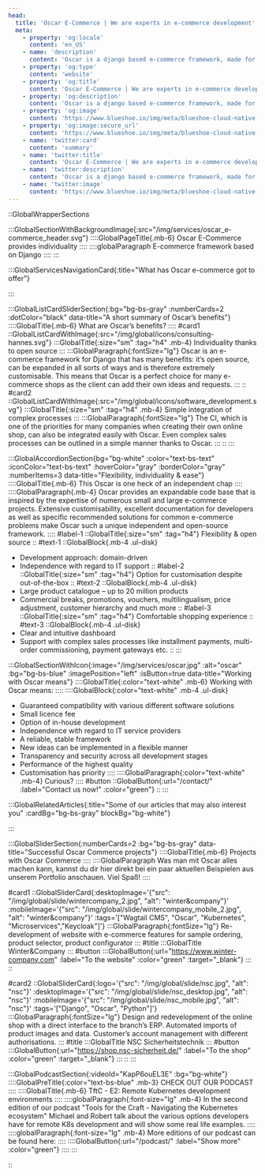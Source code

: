 ```yaml
---
head:
  title: 'Oscar E-Commerce | We are experts in e-commerce development'
  meta:
    - property: 'og:locale'
      content: 'en_US'
    - name: 'description'
      content: 'Oscar is a django based e-commerce framework, made for very individual shopping experiences.  ✅ Scalable ✅ Fast ✅ State-of-the-art'
    - property: 'og:type'
      content: 'website'
    - property: 'og:title'
      content: 'Oscar E-Commerce | We are experts in e-commerce development'
    - property: 'og:description'
      content: 'Oscar is a django based e-commerce framework, made for very individual shopping experiences.  ✅ Scalable ✅ Fast ✅ State-of-the-art'
    - property: 'og:image'
      content: 'https://www.blueshoe.io/img/meta/blueshoe-cloud-native-devlopment.png'
    - property: 'og:image:secure_url'
      content: 'https://www.blueshoe.io/img/meta/blueshoe-cloud-native-devlopment.png'
    - name: 'twitter:card'
      content: 'summary'
    - name: 'twitter:title'
      content: 'Oscar E-Commerce | We are experts in e-commerce development'
    - name: 'twitter:description'
      content: 'Oscar is a django based e-commerce framework, made for very individual shopping experiences.  ✅ Scalable ✅ Fast ✅ State-of-the-art'
    - name: 'twitter:image'
      content: 'https://www.blueshoe.io/img/meta/blueshoe-cloud-native-devlopment.png'
---
```


::GlobalWrapperSections

:::GlobalSectionWithBackgroundImage{:src="/img/services/oscar_e-commerce_header.svg"}
::::GlobalPageTitle{.mb-6}
Oscar E-Commerce provides individuality
::::
::::globalParagraph
E-commerce framework based on Django
::::
:::

:::GlobalServicesNavigationCard{:title="What has Oscar e-commerce got to offer"}

:::

:::GlobalListCardSliderSection{:bg="bg-bs-gray" :numberCards=2 :dotColor="black" data-title="A short summary of Oscar’s benefits"}
::::GlobalTitle{.mb-6}
What are Oscar’s benefits?
::::
#card1
::GlobalListCardWithImage{:src="/img/global/icons/consulting-hannes.svg"}
:::GlobalTitle{:size="sm" :tag="h4" .mb-4}
Individuality thanks to open source
:::
:::GlobalParagraph{:fontSize="lg"}
Oscar is an e-commerce framework for Django that has many benefits: it’s open source, can be expanded in all sorts of ways and is therefore extremely customisable. This means that Oscar is a perfect choice for many e-commerce shops as the client can add their own ideas and requests.
:::
::
#card2
::GlobalListCardWithImage{:src="/img/global/icons/software_development.svg"}
:::GlobalTitle{:size="sm" :tag="h4" .mb-4}
Simple integration of complex processes
:::
:::GlobalParagraph{:fontSize="lg"}
The CI, which is one of the priorities for many companies when creating their own online shop, can also be integrated easily with Oscar. Even complex sales processes can be outlined in a simple manner thanks to Oscar.
:::
::
:::

:::GlobalAccordionSection{bg="bg-white" :color="text-bs-text" :iconColor="text-bs-text" :hoverColor="gray" :borderColor="gray" :numberItems=3 data-title="Flexibility, individuality & ease"}
::::GlobalTitle{.mb-6}
This Oscar is one heck of an independent chap
::::
::::GlobalParagraph{.mb-4}
Oscar provides an expandable code base that is inspired by the expertise of numerous small and large e-commerce projects. Extensive customisability, excellent documentation for developers as well as specific recommended solutions for common e-commerce problems make Oscar such a unique independent and open-source framework.
::::
#label-1
::GlobalTitle{:size="sm" :tag="h4"}
Flexibility & open source
::
#text-1
::GlobalBlock{.mb-4 .ul-disk}
- Development approach: domain-driven
- Independence with regard to IT support
::
#label-2
::GlobalTitle{:size="sm" :tag="h4"}
Option for customisation despite out-of-the-box
::
#text-2
::GlobalBlock{.mb-4 .ul-disk}
- Large product catalogue – up to 20 million products
- Commercial breaks, promotions, vouchers, multilingualism, price adjustment, customer hierarchy and much more
::
#label-3
::GlobalTitle{:size="sm" :tag="h4"}
Comfortable shopping experience
::
#text-3
::GlobalBlock{.mb-4 .ul-disk}
- Clear and intuitive dashboard
- Support with complex sales processes like installment payments, multi-order commissioning, payment gateways etc.
::
:::

:::GlobalSectionWithIcon{:image="/img/services/oscar.jpg" :alt="oscar" :bg="bg-bs-blue" :imagePosition="left" :isButton=true data-title="Working with Oscar means"}
::::GlobalTitle{:color="text-white" .mb-6}
Working with Oscar means:
::::
::::GlobalBlock{:color="text-white" .mb-4 .ul-disk}
- Guaranteed compatibility with various different software solutions
- Small licence fee
- Option of in-house development
- Independence with regard to IT service providers
- A reliable, stable framework
- New ideas can be implemented in a flexible manner
- Transparency and security across all development stages
- Performance of the highest quality
- Customisation has priority
::::
::::GlobalParagraph{:color="text-white" .mb-4}
Curious?
::::
#button
::GlobalButton{:url="/contact/" :label="Contact us now!" :color="green"}
::
:::

:::GlobalRelatedArticles{:title="Some of our articles that may also interest you" :cardBg="bg-bs-gray" blockBg="bg-white"}

:::

:::GlobalSliderSection{:numberCards=2 :bg="bg-bs-gray" data-title="Successful Oscar Commerce projects"}
::::GlobalTitle{.mb-6}
Projects with Oscar Commerce
::::
::::GlobalParagraph
Was man mit Oscar alles machen kann, kannst du dir hier direkt bei ein paar aktuellen Beispielen aus unserem Portfolio anschauen. Viel Spaß!
::::

#card1
::GlobalSliderCard{:desktopImage='{"src": "/img/global/slide/wintercompany_2.jpg", "alt": "winter&company"}' :mobileImage='{"src": "/img/global/slide/wintercompany_mobile_2.jpg", "alt": "winter&company"}' :tags='["Wagtail CMS", "Oscar", "Kubernetes", "Microservices","Keycloak"]'}
:::GlobalParagraph{:fontSize="lg"}
Re-development of website with e-commerce features for sample ordering, product selector, product configurator
:::
#title
:::GlobalTitle
Winter&Company
:::
#button
:::GlobalButton{:url="https://www.winter-company.com" :label="To the website" :color="green" :target="_blank"}
:::
::

#card2
::GlobalSliderCard{:logo='{"src": "/img/global/slide/nsc.jpg", "alt": "nsc"}' :desktopImage='{"src": "/img/global/slide/nsc_desktop.jpg", "alt": "nsc"}' :mobileImage='{"src": "/img/global/slide/nsc_mobile.jpg", "alt": "nsc"}' :tags='["Django", "Oscar", "Python"]'}
:::GlobalParagraph{:fontSize="lg"}
Design and redevelopment of the online shop with a direct interface to the branch’s ERP. Automated imports of product images and data. Customer’s account management with different authorisations.
:::
#title
:::GlobalTitle
NSC Sicherheitstechnik
:::
#button
:::GlobalButton{:url="https://shop.nsc-sicherheit.de/" :label="To the shop" :color="green" :target="_blank"}
:::
::
:::

:::GlobalPodcastSection{:videoId="KapP6ouEL3E" :bg="bg-white"}
::::GlobalPreTitle{:color="text-bs-blue" .mb-3}
CHECK OUT OUR PODCAST
::::
::::GlobalTitle{.mb-6}
TftC - E2: Remote Kubernetes development environments
::::
::::globalParagraph{:font-size="lg" .mb-4}
In the second edition of our podcast "Tools for the Craft - Navigating the Kubernetes ecosystem" Michael and Robert talk about the various options developers have for remote K8s development and will show some real life examples.
::::
::::globalParagraph{:font-size="lg" .mb-4}
More editions of our podcast can be found here:
::::
::::GlobalButton{:url="/podcast/" :label="Show more" :color="green"}
::::
:::

::